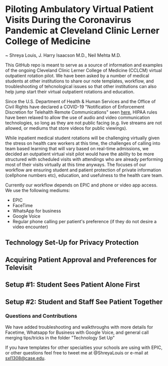 # Piloting Ambulatory Virtual Patient Visits During the Coronavirus Pandemic at Cleveland Clinic Lerner College of Medicine
~ Shreya Louis, J. Harry Isaacson M.D., Neil Mehta M.D. 

This GitHub repo is meant to serve as a source of information and examples of the ongoing Cleveland Clinic Lerner College of Medicine (CCLCM) virtual outpatient rotation pilot. We have been asked by a number of medical students at other institutions to share our note templates, workflow, and troubleshooting of tehcnological issues so that other institutions can also help jump start their virtual outpatient rotations and education. 

Since the U.S. Department of Health & Human Services and the Office of Civil Rights have declared a COVID-19 "Notification of Enforcement Discretion for Telehalth Remote Communications" seen [here](https://www.hhs.gov/hipaa/for-professionals/special-topics/emergency-preparedness/notification-enforcement-discretion-telehealth/index.html), HIPAA rules have been relaxed to allow the use of audio and video communication technologies, so long as they are not public facing (e.g. live streams are not allowed, or mediums that store videos for public viewings). 

While inpatient medical student rotations will be challenging virtually given the stress on health care workers at this time, the challenges of calling into team based learning that will vary based on real-time admissions, we decided an outpatient virtual visit pilot would have the ability to be more structured with scheduled visits with attendings who are already performing most of their visits virtually at this time anyways. The focuses of our workflow are ensuring student and patient protection of private information (cellphone numbers etc), education, and usefulness to the health care team. 

Currently our workflow depends on EPIC and phone or video app access. We use the following mediums: 
* EPIC
* FaceTime
* WhatsApp for business
* Google Voice
* Regular phone calling per patient's preference (if they do not desire a video encounter)

## Technology Set-Up for Privacy Protection

## Acquiring Patient Approval and Preferences for Televisit

## Setup #1: Student Sees Patient Alone First

## Setup #2: Student and Staff See Patient Together

### Questions and Contributions
We have added troubleshooting and walkthroughs with more details for Facetime, Whatsapp for Business with Google Voice, and general call merging tips/tricks in the folder "Technology Set Up"

If you have templates for other specialties your schools are using with EPIC, or other questions feel free to tweet me at @ShreyaLouis or e-mail at sxl1308@case.edu. 

